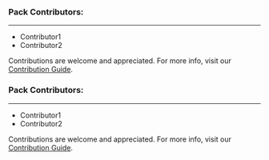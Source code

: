 ### Pack Contributors:

---
 - Contributor1
 - Contributor2

Contributions are welcome and appreciated. For more info, visit our [Contribution Guide](https://xsoar.pan.dev/docs/contributing/contributing).
### Pack Contributors:

---
 - Contributor1
 - Contributor2

Contributions are welcome and appreciated. For more info, visit our [Contribution Guide](https://xsoar.pan.dev/docs/contributing/contributing).